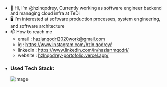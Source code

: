 - 👋 Hi, I’m @hzlnqodrey, Currently working as software engineer backend and managing cloud infra at TeDi
- 🖥️ I'm interested at software production processes, system engineering, and software architecture
- 📫 How to reach me 
    + email     : hazlanqodri2020work@gmail.com
    + ig        : https://www.instagram.com/hzln.qodrey/
    + linkedin  : https://www.linkedin.com/in/hazlanmqodri/
    + website   : [hzlnqodrey-portofolio.vercel.app/](https://hzlnqodrey-portofolio.vercel.app/)
- ### Used Tech Stack:
     ![image](https://user-images.githubusercontent.com/57006944/196051354-5f3af7b5-43e7-41f9-8890-92d810a2ade1.png)
<!---
hzlnqodrey/hzlnqodrey is a ✨ special ✨ repository because its `README.md` (this file) appears on your GitHub profile.
You can click the Preview link to take a look at your changes.
--->
